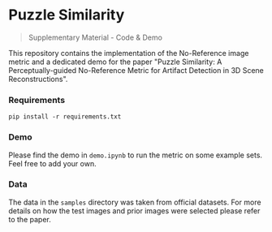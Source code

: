 # Puzzle Similarity
> Supplementary Material - Code & Demo

This repository contains the implementation of the No-Reference image metric and a dedicated demo for the paper "Puzzle Similarity: A Perceptually-guided No-Reference Metric for Artifact Detection in 3D Scene Reconstructions".
### Requirements
```shell
pip install -r requirements.txt
```
### Demo
Please find the demo in `demo.ipynb` to run the metric on some example sets. Feel free to add your own.

### Data
The data in the `samples` directory was taken from official datasets. For more details on how the test images and prior images were selected please refer to the paper.